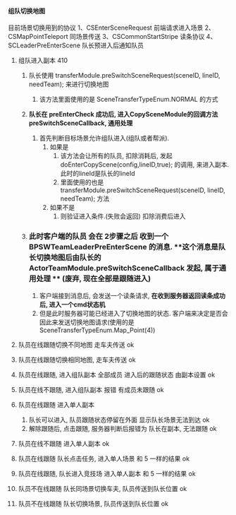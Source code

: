 #### 组队切换地图

目前场景切换用到的协议
1、CSEnterSceneRequest 前端请求进入场景
2、CSMapPointTeleport 同场景传送
3、CSCommonStartStripe 读条协议
4、SCLeaderPreEnterScene 队长预进入后通知队员



1. 组队进入副本 410

   1. 队长使用  transferModule.preSwitchSceneRequest(sceneID, lineID, needTeam); 来进行切换地图

      1. 该方法里面使用的是  SceneTransferTypeEnum.NORMAL 的方式

   2. **队长在 preEnterCheck 成功后, 进入CopySceneModule的回调方法 preSwitchSceneCallback, 通用处理**

      1. 首先判断目标场景允许组队进入(组队或者帮派).
         1. 如果是
            1. 该方法会让所有的队员, 扣除消耗后,  发起doEnterCopyScene(config,lineID,true); 的调用, 来进入副本. 此时的lineId是队长的lineId
            2. 里面使用的也是 transferModule.preSwitchSceneRequest(sceneID, lineID, needTeam); 方法
         2. 如果不是
            1. 则验证进入条件.(失败会返回) 扣除消费后进入

   3. ### **此时客户端的队员 会在 2步骤之后 收到一个 BPSWTeamLeaderPreEnterScene 的消息.**   **这个消息是队长切换地图后由队长的ActorTeamModule.preSwitchSceneCallback 发起, 属于通用处理 **  (**废弃, 现在全部是跟随进入**)

      1. 客户端接到消息后, 会发送一个读条请求, **在收到服务器返回读条成功后, 进入一个cmd状态机**
      2. 但是此时服务器可能已经进入了切换地图的状态. 客户端来决定是否会因此来发送切换地图请求(使用的是 SceneTransferTypeEnum.Map_Point(4)) 
      





1. 队员在线跟随切换不同地图 走车夫传送   ok
2. 队员在线跟随切换相同地图, 走车夫传送   ok
3. 队员在线跟随,  进入组队副本   全部成员  进入后的跟随状态  由副本设置  ok
4. 队员在线不跟随,  进入组队副本  报错 有成员未跟随  ok
5. 队员在线跟随  进入单人副本 
   1.  队长可以进入,  队员跟随状态停留在外面  显示队长场景无法到达 ok  
   2.  解除跟随后, 点击跟随, 服务器判断后报错为 队长在副本, 无法跟随  ok
6. 队员在线不跟随  进入单人副本  ok
7. 队员在线跟随  队长点击任务, 进入单人场景    和 5 一样的结果  ok
8. 队员在线跟随, 队长进入竞技场  进入单人副本  和 5 一样的结果   ok
9. 队员不在线跟随 队长同场景切换车夫, 队员传送到队长位置 ok
10. 队员不在线跟随 队长切换场景, 队员传送到队长位置 ok